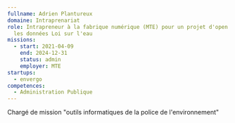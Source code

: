```yaml
---
fullname: Adrien Plantureux
domaine: Intraprenariat
role: Intrapreneur à la fabrique numérique (MTE) pour un projet d'open data sur
  les données Loi sur l'eau
missions:
  - start: 2021-04-09
    end: 2024-12-31
    status: admin
    employer: MTE
startups:
  - envergo
competences:
  - Administration Publique
---
```

Chargé de mission "outils informatiques de la police de l'environnement"
